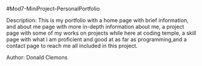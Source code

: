 #Mod7-MiniProject-PersonalPortfolio

Description: This is my portfolio with a home page with brief information, and about me page with more in-depth information about me, a project page with some of my works on projects while here at coding temple, a skill page with what i am proficient and good at as far as programming,and a contact page to reach me all included in this project.





Author: Donald Clemons